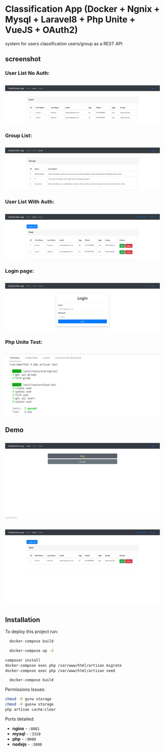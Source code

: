 
# Classification App (Docker + Ngnix + Mysql + Laravel8 + Php Unite + VueJS + OAuth2)


system for users classification users/group as a REST API

## screenshot
### User List No Auth:
![User List No Auth](https://raw.githubusercontent.com/amine-damani/classification-app/main/screenshot/users_list_no_auth.png?raw=true)
----
### Group List:
![Group List](https://raw.githubusercontent.com/amine-damani/classification-app/main/screenshot/groups_list.png?raw=true)
----
### User List With Auth:
![User List With Auth](https://raw.githubusercontent.com/amine-damani/classification-app/main/screenshot/users_list_auth.png?raw=true)
----
### Login page:
![Login page](https://raw.githubusercontent.com/amine-damani/classification-app/main/screenshot/login_page.png?raw=true)
----
### Php Unite Test:
![Php Unite Test](https://raw.githubusercontent.com/amine-damani/classification-app/main/screenshot/php_unite_test.png?raw=true)
----
## Demo
![Demo 1](https://raw.githubusercontent.com/amine-damani/classification-app/main/screenshot/demo.gif?raw=true)
----
![Demo 1](https://raw.githubusercontent.com/amine-damani/classification-app/main/screenshot/crud_test.gif?raw=true)
----


## Installation

To deploy this project run:

```bash
  docker-compose build
```

```bash
  docker-compose up -d
```

```bash
composer install
docker-compose exec php /var/www/html/artisan migrate
docker-compose exec php /var/www/html/artisan seed
```

```bash
  docker-compose build
```
Permissions Issues:
```bash
chmod -R gu+w storage
chmod -R guo+w storage
php artisan cache:clear
```

Ports detailed:

- **nginx** - `:8081`
- **mysql** - `:3310`
- **php** - `:9000`
- **nodejs** - `:3000`
